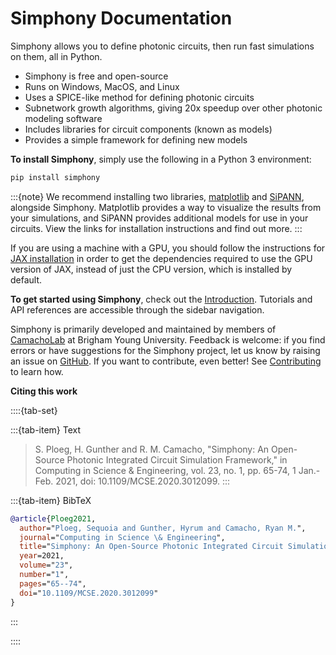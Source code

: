 # Simphony Documentation

Simphony allows you to define photonic circuits, then run fast simulations on
them, all in Python.

- Simphony is free and open-source
- Runs on Windows, MacOS, and Linux
- Uses a SPICE-like method for defining photonic circuits
- Subnetwork growth algorithms, giving 20x speedup over other photonic modeling
  software
- Includes libraries for circuit components (known as models)
- Provides a simple framework for defining new models 

**To install Simphony**, simply use the following in a Python 3 environment:

```bash
pip install simphony
```

:::{note} 
We recommend installing two libraries,
[matplotlib](https://matplotlib.org/) and
[SiPANN](https://sipann.readthedocs.io/en/latest/ ), alongside Simphony.
Matplotlib provides a way to visualize the results from your simulations, and
SiPANN provides additional models for use in your circuits. View the links for
installation instructions and find out more. 
:::

If you are using a machine with a GPU, you should follow the instructions for
[JAX installation](https://jax.readthedocs.io/en/latest/installation.html) in 
order to get the dependencies required to use the GPU version of JAX, instead 
of just the CPU version, which is installed by default.

**To get started using Simphony**, check out the
[Introduction](tutorials/intro). Tutorials and API references are accessible
through the sidebar navigation.

Simphony is primarily developed and maintained by members of
[CamachoLab](https://camacholab.byu.edu) at Brigham Young University. Feedback
is welcome: if you find errors or have suggestions for the Simphony project,
let us know by raising an issue on
[GitHub](https://github.com/BYUCamachoLab/simphony). If you want to contribute,
even better! See [Contributing](dev/contributing) to learn how.

**Citing this work**

::::{tab-set}

:::{tab-item} Text
> S. Ploeg, H. Gunther and R. M. Camacho, "Simphony: An Open-Source Photonic 
> Integrated Circuit Simulation Framework," in Computing in Science & 
> Engineering, vol. 23, no. 1, pp. 65-74, 1 Jan.-Feb. 2021, doi: 10.1109/MCSE.2020.3012099.
:::

:::{tab-item} BibTeX
```bibtex
@article{Ploeg2021,
  author="Ploeg, Sequoia and Gunther, Hyrum and Camacho, Ryan M.",
  journal="Computing in Science \& Engineering", 
  title="Simphony: An Open-Source Photonic Integrated Circuit Simulation Framework", 
  year=2021,
  volume="23",
  number="1",
  pages="65--74",
  doi="10.1109/MCSE.2020.3012099"
}
```
:::

::::

